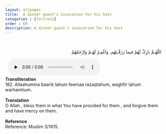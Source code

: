 ```yaml
---
layout: allpages
title:  A dinner guest's invocation for his host
categories : [fortress]
order : 69
description: A dinner guest's invocation for his host
---
```


&nbsp;
<div class="arabictext" dir="RTL">

اللّهُـمَّ بارِكْ لَهُمْ فيما رَزَقْـتَهُم، وَاغْفِـرْ لَهُـمْ وَارْحَمْهُمْ

</div>
&nbsp;

<audio controls  preload="none">
  <source src="{{ site.baseurl }}/audio/fortress/182.mp3" type="audio/mpeg">
Your browser does not support the audio element.
</audio>
&nbsp;
<div class="duaextra" tabindex="0">
<div><strong>Transliteration</strong></div>
<div class="extra">182. Allaahumma baarik lahum feemaa razaqtahum, waghfir lahum warhamhum.</div>
</div>
&nbsp;
<div class="duaextra" tabindex="0">
<div><strong>Translation</strong></div>
<div class="extra">O Allah , bless them in what You have provided for them , and forgive them and have mercy on them.</div>
</div>
&nbsp;
<div class="duaextra" tabindex="0">
<div><strong>Reference</strong></div>
<div class="extra">Reference: Muslim 3/1615.</div>
</div>
